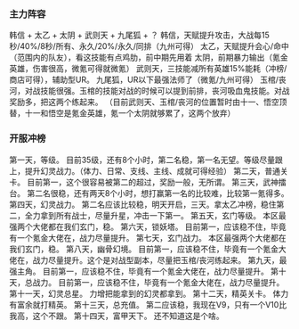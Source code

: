 ### 主力阵容
韩信 + 太乙 + 太阴 + 武则天 + 九尾狐 + ？ 
    韩信，天赋提升攻击，大战每15秒/40%/8秒/所有、永久/20%/永久/同排（九州可得）
    太乙，天赋提升会心/命中（范围内的队友），看这技能有点鸡肋，前中期先用着
    太阴，前期暴力输出（氪金英雄，伤害很高，微氪可得就微氪）
    武则天，三技能减所有英雄15%能耗（冲榜/商店可得），辅助型UR。
    九尾狐，UR以下最强法师了（微氪/九州可得）
    玉棺/丧河，对战技能很强。玉棺的技能对战的时候可以提到前排，丧河吸血鬼技能。对战奖励多，把这两个练起来。
    （目前武则天、玉棺/丧河的位置暂时由十一、悟空顶替，十一和悟空是氪金英雄，氪一个太阴就够累了，这两个放弃）



### 开服冲榜

  第一天，等级。
    目前35级，还有8个小时，第二名稳，第一名无望。等级尽量跟上，提升幻灵战力。（体力、日常、支线、主线、成就可得经验）
  第二天，普通关卡。
    目前第一，这个很容易被第二的超过，奖励一般，无所谓。
  第三天，武神擂台。
    第二名很稳，还有两天8个小时，想打赢第一名的比较难，比较第一氪得多。
  第四天，幻灵战力。
    第二名应该比较稳，明天开启，三天。拿太乙冲榜，稳住第二，全力拿到所有战士，尽量升星，冲击一下第一。
  第五天，玄门等级。
    本区最强两个大佬都在我们玄门，稳。
  第六天，锁妖塔。
    目前第一，应该稳不住，毕竟有一个氪金大佬在，战力尽量提升。
  第七天，玄门战力。
    本区最强两个大佬都在我们玄门，稳。
  第八天，幽骨幻境。
    目前第一，应该稳不住，毕竟有一个氪金大佬在，战力尽量提升。这个是对战型副本，尽量把玉棺/丧河练起来。
  第九天，最强主角。
    目前第一，应该稳不住，毕竟有一个氪金大佬在，战力尽量提升。
  第十天，总战力。
    目前第一，应该稳不住，毕竟有一个氪金大佬在，战力尽量提升。
  第十一天，幻灵总星。
    力增把能拿到的幻灵都拿到。
  第十二天，精英关卡。
    体力有富余就打精英。
  第十三天，总充值。
    第二应该稳，我现在V9，只有一个V10比我高，这个不跟。
  第十四天，富甲天下。
    还不知道这是个啥。